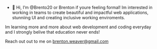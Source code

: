 - 👋 Hi, I’m @Brento20 or Brenton if youre feeling formal!
Im interested in working in teams to create beautiful and impactful web applications, stunniing UI and creating inclusive working enviroments.

Im learning more and more about web development and coding everyday and I strongly belive that education never ends!

Reach out out to me on brenton.weaver@gmail.com
